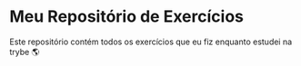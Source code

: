 # Meu Repositório de Exercícios
Este repositório contém todos os exercícios que eu fiz enquanto estudei na trybe 🌎